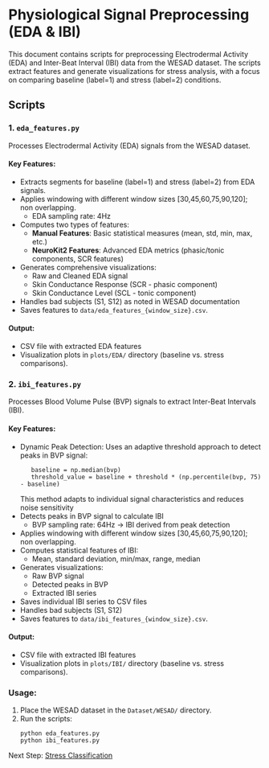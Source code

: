 # Physiological Signal Preprocessing (EDA & IBI)

This document contains scripts for preprocessing Electrodermal Activity (EDA) and Inter-Beat Interval (IBI) data from the WESAD dataset. The scripts extract features and generate visualizations for stress analysis, with a focus on comparing baseline (label=1) and stress (label=2) conditions.

## Scripts 

### 1. `eda_features.py`

Processes Electrodermal Activity (EDA) signals from the WESAD dataset.

#### Key Features:
- Extracts segments for baseline (label=1) and stress (label=2) from EDA signals.
- Applies windowing with different window sizes [30,45,60,75,90,120]; non overlapping.
  - EDA sampling rate: 4Hz
- Computes two types of features:
  - **Manual Features**: Basic statistical measures (mean, std, min, max, etc.)
  - **NeuroKit2 Features**: Advanced EDA metrics (phasic/tonic components, SCR features)
- Generates comprehensive visualizations:
  - Raw and Cleaned EDA signal
  - Skin Conductance Response (SCR - phasic component)
  - Skin Conductance Level (SCL - tonic component)
- Handles bad subjects (S1, S12) as noted in WESAD documentation
- Saves features to `data/eda_features_{window_size}.csv`.

#### Output:
- CSV file with extracted EDA features
- Visualization plots in `plots/EDA/` directory (baseline vs. stress comparisons).

### 2. `ibi_features.py`

Processes Blood Volume Pulse (BVP) signals to extract Inter-Beat Intervals (IBI).

#### Key Features:
- Dynamic Peak Detection: Uses an adaptive threshold approach to detect peaks in BVP signal:
  ```
     baseline = np.median(bvp)
     threshold_value = baseline + threshold * (np.percentile(bvp, 75) - baseline)
  ```
  This method adapts to individual signal characteristics and reduces noise sensitivity
- Detects peaks in BVP signal to calculate IBI
  - BVP sampling rate: 64Hz → IBI derived from peak detection
- Applies windowing with different window sizes [30,45,60,75,90,120]; non overlapping.
- Computes statistical features of IBI:
  - Mean, standard deviation, min/max, range, median
- Generates visualizations:
  - Raw BVP signal
  - Detected peaks in BVP
  - Extracted IBI series
- Saves individual IBI series to CSV files
- Handles bad subjects (S1, S12)
- Saves features to `data/ibi_features_{window_size}.csv`.

#### Output:
- CSV file with extracted IBI features
- Visualization plots in `plots/IBI/` directory (baseline vs. stress comparisons).

### Usage:
1. Place the WESAD dataset in the `Dataset/WESAD/` directory.
2. Run the scripts:
   ```
   python eda_features.py
   python ibi_features.py
   ```

Next Step: [Stress Classification](https://github.com/prachi0711/Stress-Management-using-Physiological-Signals-and-conversational-agents/blob/main/stress_classification/README.md)





